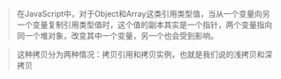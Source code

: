 > 在JavaScript中，对于Object和Array这类引用类型值，当从一个变量向另一个变量复制引用类型值时，这个值的副本其实是一个指针，两个变量指向同一个堆对象，改变其中一个变量，另一个也会受到影响。

> 这种拷贝分为两种情况：拷贝引用和拷贝实例，也就是我们说的浅拷贝和深拷贝